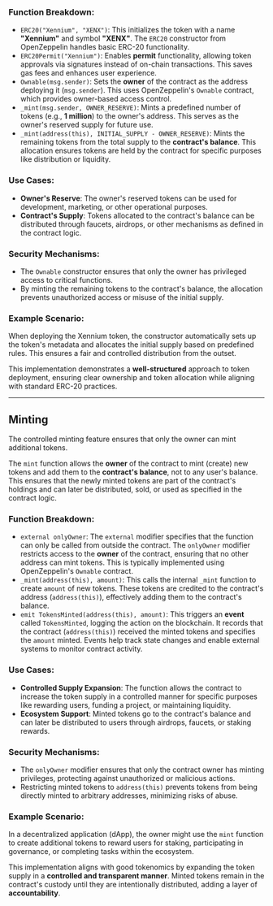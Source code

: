 


### Function Breakdown:
- `ERC20("Xennium", "XENX")`: This initializes the token with a name **"Xennium"** and symbol **"XENX"**. The `ERC20` constructor from OpenZeppelin handles basic ERC-20 functionality.
- `ERC20Permit("Xennium")`: Enables **permit** functionality, allowing token approvals via signatures instead of on-chain transactions. This saves gas fees and enhances user experience.
- `Ownable(msg.sender)`: Sets the **owner** of the contract as the address deploying it (`msg.sender`). This uses OpenZeppelin's `Ownable` contract, which provides owner-based access control.
- `_mint(msg.sender, OWNER_RESERVE)`: Mints a predefined number of tokens (e.g., **1 million**) to the owner's address. This serves as the owner's reserved supply for future use.
- `_mint(address(this), INITIAL_SUPPLY - OWNER_RESERVE)`: Mints the remaining tokens from the total supply to the **contract's balance**. This allocation ensures tokens are held by the contract for specific purposes like distribution or liquidity.

### Use Cases:
- **Owner's Reserve**: The owner's reserved tokens can be used for development, marketing, or other operational purposes.
- **Contract's Supply**: Tokens allocated to the contract's balance can be distributed through faucets, airdrops, or other mechanisms as defined in the contract logic.

### Security Mechanisms:
- The `Ownable` constructor ensures that only the owner has privileged access to critical functions.
- By minting the remaining tokens to the contract's balance, the allocation prevents unauthorized access or misuse of the initial supply.

### Example Scenario:
When deploying the Xennium token, the constructor automatically sets up the token's metadata and allocates the initial supply based on predefined rules. This ensures a fair and controlled distribution from the outset.

This implementation demonstrates a **well-structured** approach to token deployment, ensuring clear ownership and token allocation while aligning with standard ERC-20 practices.

---

## Minting

The controlled minting feature ensures that only the owner can mint additional tokens.

The `mint` function allows the **owner** of the contract to mint (create) new tokens and add them to the **contract's balance**, not to any user's balance. This ensures that the newly minted tokens are part of the contract's holdings and can later be distributed, sold, or used as specified in the contract logic.

### Function Breakdown:
- `external onlyOwner`: The `external` modifier specifies that the function can only be called from outside the contract. The `onlyOwner` modifier restricts access to the **owner** of the contract, ensuring that no other address can mint tokens. This is typically implemented using OpenZeppelin's `Ownable` contract.
- `_mint(address(this), amount)`: This calls the internal `_mint` function to create `amount` of new tokens. These tokens are credited to the contract's address (`address(this)`), effectively adding them to the contract's balance.
- `emit TokensMinted(address(this), amount)`: This triggers an **event** called `TokensMinted`, logging the action on the blockchain. It records that the contract (`address(this)`) received the minted tokens and specifies the `amount` minted. Events help track state changes and enable external systems to monitor contract activity.

### Use Cases:
- **Controlled Supply Expansion**: The function allows the contract to increase the token supply in a controlled manner for specific purposes like rewarding users, funding a project, or maintaining liquidity.
- **Ecosystem Support**: Minted tokens go to the contract's balance and can later be distributed to users through airdrops, faucets, or staking rewards.

### Security Mechanisms:
- The `onlyOwner` modifier ensures that only the contract owner has minting privileges, protecting against unauthorized or malicious actions.
- Restricting minted tokens to `address(this)` prevents tokens from being directly minted to arbitrary addresses, minimizing risks of abuse.

### Example Scenario:
In a decentralized application (dApp), the owner might use the `mint` function to create additional tokens to reward users for staking, participating in governance, or completing tasks within the ecosystem.

This implementation aligns with good tokenomics by expanding the token supply in a **controlled and transparent manner**. Minted tokens remain in the contract's custody until they are intentionally distributed, adding a layer of **accountability**.
